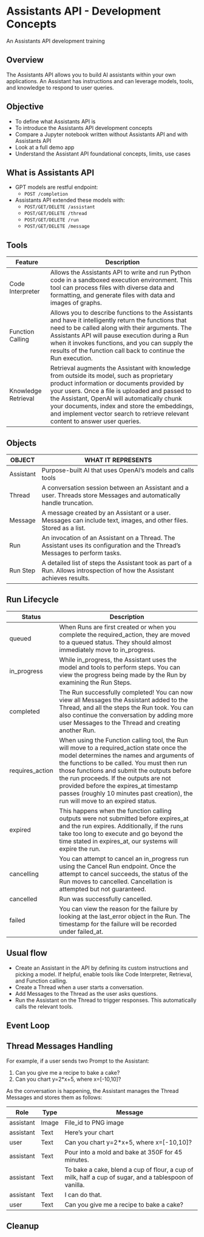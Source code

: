 # Assistants API - Development Concepts

An Assistants API development training

## Overview

The Assistants API allows you to build AI assistants within your own applications. An Assistant has instructions and can leverage models, tools, and knowledge to respond to user queries.

## Objective

- To define what Assistants API is
- To introduce the Assistants API development concepts
- Compare a Jupyter notebook written without Assistants API and with Assistants API
- Look at a full demo app
- Understand the Assistant API foundational concepts, limits, use cases

## What is Assistants API

- GPT models are restful endpoint:
  - `POST /completion`
- Assistants API extended these models with:
  - `POST/GET/DELETE /assistant`
  - `POST/GET/DELETE /thread`
  - `POST/GET/DELETE /run`
  - `POST/GET/DELETE /message`

## Tools

| Feature | Description |
|----------------------|-----------------------------------------------------------------------------------------------------------------------------------------------------------------------------------------------------------------------------------------------------------------------------------------------------------------------------------------------------------------------------------------------------------------------------------------------------------------------------------------------------------------------------------------|
| Code Interpreter | Allows the Assistants API to write and run Python code in a sandboxed execution environment. This tool can process files with diverse data and formatting, and generate files with data and images of graphs. |
| Function Calling | Allows you to describe functions to the Assistants and have it intelligently return the functions that need to be called along with their arguments. The Assistants API will pause execution during a Run when it invokes functions, and you can supply the results of the function call back to continue the Run execution. |
| Knowledge Retrieval | Retrieval augments the Assistant with knowledge from outside its model, such as proprietary product information or documents provided by your users. Once a file is uploaded and passed to the Assistant, OpenAI will automatically chunk your documents, index and store the embeddings, and implement vector search to retrieve relevant content to answer user queries. |

## Objects

| OBJECT | WHAT IT REPRESENTS |
|-------------|------------------------------------------------------------------------------------------------------------------------|
| Assistant | Purpose-built AI that uses OpenAI’s models and calls tools |
| Thread | A conversation session between an Assistant and a user. Threads store Messages and automatically handle truncation. |
| Message | A message created by an Assistant or a user. Messages can include text, images, and other files. Stored as a list. |
| Run | An invocation of an Assistant on a Thread. The Assistant uses its configuration and the Thread’s Messages to perform tasks. |
| Run Step | A detailed list of steps the Assistant took as part of a Run. Allows introspection of how the Assistant achieves results. |

## Run Lifecycle

| Status | Description |
|--------------|---------------------------------------------------------------------------------------------------------------------------------------------------------------------------------------------------------------------------------------------------------------------------------------------------------------------------------------------------------------------------------------------------------------------------------------------------------------------------------------------------|
| queued | When Runs are first created or when you complete the required_action, they are moved to a queued status. They should almost immediately move to in_progress. |
| in_progress | While in_progress, the Assistant uses the model and tools to perform steps. You can view the progress being made by the Run by examining the Run Steps. |
| completed | The Run successfully completed! You can now view all Messages the Assistant added to the Thread, and all the steps the Run took. You can also continue the conversation by adding more user Messages to the Thread and creating another Run. |
| requires_action | When using the Function calling tool, the Run will move to a required_action state once the model determines the names and arguments of the functions to be called. You must then run those functions and submit the outputs before the run proceeds. If the outputs are not provided before the expires_at timestamp passes (roughly 10 minutes past creation), the run will move to an expired status. |
| expired | This happens when the function calling outputs were not submitted before expires_at and the run expires. Additionally, if the runs take too long to execute and go beyond the time stated in expires_at, our systems will expire the run. |
| cancelling | You can attempt to cancel an in_progress run using the Cancel Run endpoint. Once the attempt to cancel succeeds, the status of the Run moves to cancelled. Cancellation is attempted but not guaranteed. |
| cancelled | Run was successfully cancelled. |
| failed | You can view the reason for the failure by looking at the last_error object in the Run. The timestamp for the failure will be recorded under failed_at. |

## Usual flow

- Create an Assistant in the API by defining its custom instructions and picking a model. If helpful, enable tools like Code Interpreter, Retrieval, and Function calling.
- Create a Thread when a user starts a conversation.
- Add Messages to the Thread as the user asks questions.
- Run the Assistant on the Thread to trigger responses. This automatically calls the relevant tools.

## Event Loop

## Thread Messages Handling

For example, if a user sends two Prompt to the Assistant:

1. Can you give me a recipe to bake a cake?
2. Can you chart y=2*x+5, where x=[-10,10]?

As the conversation is happening, the Assistant manages the Thread Messages and stores them as follows:

| Role | Type | Message |
|------|------|---------|
| assistant | Image | File_id to PNG image |
| assistant | Text | Here’s your chart |
| user | Text | Can you chart y=2*x+5, where x=[-10,10]? |
| assistant | Text | Pour into a mold and bake at 350F for 45 minutes. |
| assistant | Text | To bake a cake, blend a cup of flour, a cup of milk, half a cup of sugar, and a tablespoon of vanilla. |
| assistant | Text | I can do that. |
| user | Text | Can you give me a recipe to bake a cake? |

## Cleanup
